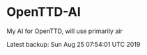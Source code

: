 # OpenTTD-AI
My AI for OpenTTD, will use primarily air

Latest backup: Sun Aug 25 07:54:01 UTC 2019
